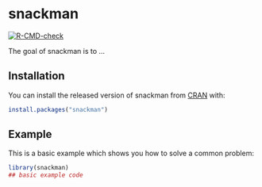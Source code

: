 
# snackman

<!-- badges: start -->
[![R-CMD-check](https://github.com/informalr/snackman/workflows/R-CMD-check/badge.svg)](https://github.com/informalr/snackman/actions)
<!-- badges: end -->

The goal of snackman is to ...

## Installation

You can install the released version of snackman from [CRAN](https://CRAN.R-project.org) with:

``` r
install.packages("snackman")
```

## Example

This is a basic example which shows you how to solve a common problem:

``` r
library(snackman)
## basic example code
```

